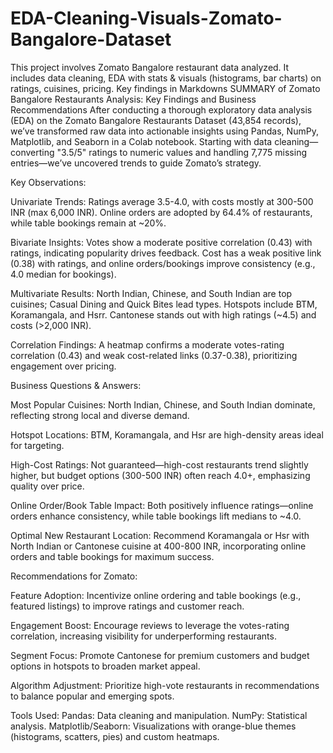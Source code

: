 # EDA-Cleaning-Visuals-Zomato-Bangalore-Dataset
This project involves Zomato Bangalore restaurant data analyzed. It includes data cleaning, EDA with stats &amp; visuals (histograms, bar charts) on ratings, cuisines, pricing. Key findings in Markdowns
SUMMARY of Zomato Bangalore Restaurants Analysis: Key Findings and Business Recommendations
After conducting a thorough exploratory data analysis (EDA) on the Zomato Bangalore Restaurants Dataset (43,854 records), we’ve transformed raw data into actionable insights using Pandas, NumPy, Matplotlib, and Seaborn in a Colab notebook. Starting with data cleaning—converting "3.5/5" ratings to numeric values and handling 7,775 missing entries—we’ve uncovered trends to guide Zomato’s strategy.

Key Observations:

Univariate Trends: Ratings average 3.5-4.0, with costs mostly at 300-500 INR (max 6,000 INR). Online orders are adopted by 64.4% of restaurants, while table bookings remain at ~20%.

Bivariate Insights: Votes show a moderate positive correlation (0.43) with ratings, indicating popularity drives feedback. Cost has a weak positive link (0.38) with ratings, and online orders/bookings improve consistency (e.g., 4.0 median for bookings).

Multivariate Results: North Indian, Chinese, and South Indian are top cuisines; Casual Dining and Quick Bites lead types. Hotspots include BTM, Koramangala, and Hsrr. Cantonese stands out with high ratings (~4.5) and costs (>2,000 INR).

Correlation Findings: A heatmap confirms a moderate votes-rating correlation (0.43) and weak cost-related links (0.37-0.38), prioritizing engagement over pricing.

Business Questions & Answers:

Most Popular Cuisines: North Indian, Chinese, and South Indian dominate, reflecting strong local and diverse demand.

Hotspot Locations: BTM, Koramangala, and Hsr are high-density areas ideal for targeting.

High-Cost Ratings: Not guaranteed—high-cost restaurants trend slightly higher, but budget options (300-500 INR) often reach 4.0+, emphasizing quality over price.

Online Order/Book Table Impact: Both positively influence ratings—online orders enhance consistency, while table bookings lift medians to ~4.0.

Optimal New Restaurant Location: Recommend Koramangala or Hsr with North Indian or Cantonese cuisine at 400-800 INR, incorporating online orders and table bookings for maximum success.

Recommendations for Zomato:

Feature Adoption: Incentivize online ordering and table bookings (e.g., featured listings) to improve ratings and customer reach.

Engagement Boost: Encourage reviews to leverage the votes-rating correlation, increasing visibility for underperforming restaurants.

Segment Focus: Promote Cantonese for premium customers and budget options in hotspots to broaden market appeal.

Algorithm Adjustment: Prioritize high-vote restaurants in recommendations to balance popular and emerging spots.

Tools Used:
Pandas: Data cleaning and manipulation.
NumPy: Statistical analysis.
Matplotlib/Seaborn: Visualizations with orange-blue themes (histograms, scatters, pies) and custom heatmaps.

